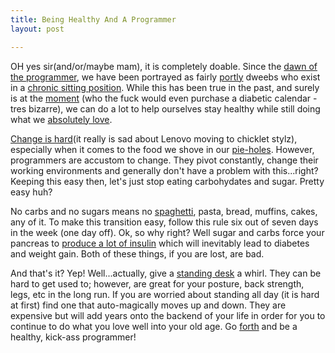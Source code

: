 ```yaml
---
title: Being Healthy And A Programmer
layout: post

---
```


OH yes sir(and/or/maybe mam), it is completely doable. Since the [dawn of
the programmer][1], we have been portrayed as fairly [portly][2] dweebs
who exist in a [chronic sitting position][3]. While this has been true
in the past, and surely is at the [moment][4] (who the fuck would even purchase a diabetic calendar - tres bizarre), we can do a lot to help
ourselves stay healthy while still doing what we [absolutely love][5].

[Change is hard][6](it really is sad about Lenovo moving to chicklet stylz), especially when it comes to the food we shove in our
[pie-holes][7]. However, programmers are accustom to change. They pivot
constantly, change their working environments and generally don't have a
problem with this...right? Keeping this easy then, let's just stop
eating carbohydates and sugar. Pretty easy huh?

No carbs and no sugars means no [spaghetti][8], pasta, bread, muffins,
cakes, any of it. To make this transition easy, follow this rule six out
of seven days in the week (one day off). Ok, so why right? Well sugar
and carbs force your pancreas to [produce a lot of insulin][9] which
will inevitably lead to diabetes and weight gain. Both of these things,
if you are lost, are bad.

And that's it? Yep! Well...actually, give a [standing desk][10] a whirl.
They can be hard to get used to; however, are great for your posture,
back strength, legs, etc in the long run. If you are worried about
standing all day (it is hard at first) find one that auto-magically
moves up and down. They are expensive but will add years onto the
backend of your life in order for you to continue to do what you love
well into your old age. Go [forth][11] and be a healthy, kick-ass
programmer!

[1]: http://cdn.collider.com/wp-content/uploads/Tron-Legacy-movie-image-211.jpg
[2]: http://tubulocity.com/wp-content/uploads/2010/01/fat_cyclist.jpg
[3]: http://www.lifehack.org/articles/lifestyle/why-sitting-is-killing-you.html
[4]: http://diabetic-calendar.com/
[5]: http://codinghorror.typepad.com/.a/6a0120a85dcdae970b012877707dd5970c-pi
[6]: http://blog.lenovo.com/images/uploads/hero/TopView_T430s_crop.jpg
[7]: http://wildomarmagazine.files.wordpress.com/2011/10/shut_your_pie_hole.jpg
[8]: http://cloudbacon.com
[9]: http://www.livestrong.com/article/481929-increased-blood-sugar-weight-gain/
[10]: http://smarterware.org/7102/how-and-why-i-switched-to-a-standing-desk
[11]: https://en.wikipedia.org/wiki/Forth_(programming_language)
